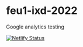 # feu1-ixd-2022

Google analytics testing

[![Netlify Status](https://api.netlify.com/api/v1/badges/ff3d4da1-5d95-455e-b445-482218d96673/deploy-status)](https://app.netlify.com/sites/dreamy-payne-43a0f9/deploys)
